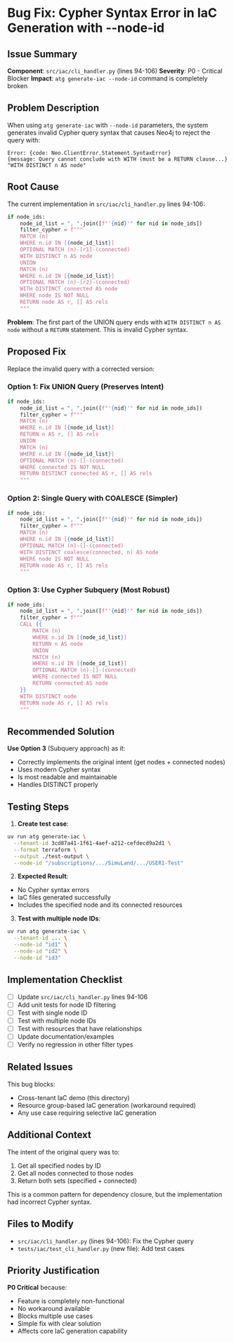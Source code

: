 # Bug Fix: Cypher Syntax Error in IaC Generation with --node-id

## Issue Summary

**Component**: `src/iac/cli_handler.py` (lines 94-106)
**Severity**: P0 - Critical Blocker
**Impact**: `atg generate-iac --node-id` command is completely broken

## Problem Description

When using `atg generate-iac` with `--node-id` parameters, the system generates invalid Cypher query syntax that causes Neo4j to reject the query with:

```
Error: {code: Neo.ClientError.Statement.SyntaxError}
{message: Query cannot conclude with WITH (must be a RETURN clause...}
"WITH DISTINCT n AS node"
```

## Root Cause

The current implementation in `src/iac/cli_handler.py` lines 94-106:

```python
if node_ids:
    node_id_list = ", ".join([f"'{nid}'" for nid in node_ids])
    filter_cypher = f"""
    MATCH (n)
    WHERE n.id IN [{node_id_list}]
    OPTIONAL MATCH (n)-[r1]-(connected)
    WITH DISTINCT n AS node
    UNION
    MATCH (n)
    WHERE n.id IN [{node_id_list}]
    OPTIONAL MATCH (n)-[r2]-(connected)
    WITH DISTINCT connected AS node
    WHERE node IS NOT NULL
    RETURN node AS r, [] AS rels
    """
```

**Problem**: The first part of the UNION query ends with `WITH DISTINCT n AS node` without a `RETURN` statement. This is invalid Cypher syntax.

## Proposed Fix

Replace the invalid query with a corrected version:

### Option 1: Fix UNION Query (Preserves Intent)

```python
if node_ids:
    node_id_list = ", ".join([f"'{nid}'" for nid in node_ids])
    filter_cypher = f"""
    MATCH (n)
    WHERE n.id IN [{node_id_list}]
    RETURN n AS r, [] AS rels
    UNION
    MATCH (n)
    WHERE n.id IN [{node_id_list}]
    OPTIONAL MATCH (n)-[]-(connected)
    WHERE connected IS NOT NULL
    RETURN DISTINCT connected AS r, [] AS rels
    """
```

### Option 2: Single Query with COALESCE (Simpler)

```python
if node_ids:
    node_id_list = ", ".join([f"'{nid}'" for nid in node_ids])
    filter_cypher = f"""
    MATCH (n)
    WHERE n.id IN [{node_id_list}]
    OPTIONAL MATCH (n)-[]-(connected)
    WITH DISTINCT coalesce(connected, n) AS node
    WHERE node IS NOT NULL
    RETURN node AS r, [] AS rels
    """
```

### Option 3: Use Cypher Subquery (Most Robust)

```python
if node_ids:
    node_id_list = ", ".join([f"'{nid}'" for nid in node_ids])
    filter_cypher = f"""
    CALL {{
        MATCH (n)
        WHERE n.id IN [{node_id_list}]
        RETURN n AS node
        UNION
        MATCH (n)
        WHERE n.id IN [{node_id_list}]
        OPTIONAL MATCH (n)-[]-(connected)
        WHERE connected IS NOT NULL
        RETURN connected AS node
    }}
    WITH DISTINCT node
    RETURN node AS r, [] AS rels
    """
```

## Recommended Solution

**Use Option 3** (Subquery approach) as it:
- Correctly implements the original intent (get nodes + connected nodes)
- Uses modern Cypher syntax
- Is most readable and maintainable
- Handles DISTINCT properly

## Testing Steps

1. **Create test case**:
```bash
uv run atg generate-iac \
  --tenant-id 3cd87a41-1f61-4aef-a212-cefdecd9a2d1 \
  --format terraform \
  --output ./test-output \
  --node-id "/subscriptions/.../SimuLand/.../USER1-Test"
```

2. **Expected Result**:
- No Cypher syntax errors
- IaC files generated successfully
- Includes the specified node and its connected resources

3. **Test with multiple node IDs**:
```bash
uv run atg generate-iac \
  --tenant-id ... \
  --node-id "id1" \
  --node-id "id2" \
  --node-id "id3"
```

## Implementation Checklist

- [ ] Update `src/iac/cli_handler.py` lines 94-106
- [ ] Add unit tests for node ID filtering
- [ ] Test with single node ID
- [ ] Test with multiple node IDs
- [ ] Test with resources that have relationships
- [ ] Update documentation/examples
- [ ] Verify no regression in other filter types

## Related Issues

This bug blocks:
- Cross-tenant IaC demo (this directory)
- Resource group-based IaC generation (workaround required)
- Any use case requiring selective IaC generation

## Additional Context

The intent of the original query was to:
1. Get all specified nodes by ID
2. Get all nodes connected to those nodes
3. Return both sets (specified + connected)

This is a common pattern for dependency closure, but the implementation had incorrect Cypher syntax.

## Files to Modify

- `src/iac/cli_handler.py` (lines 94-106): Fix the Cypher query
- `tests/iac/test_cli_handler.py` (new file): Add test cases

## Priority Justification

**P0 Critical** because:
- Feature is completely non-functional
- No workaround available
- Blocks multiple use cases
- Simple fix with clear solution
- Affects core IaC generation capability
